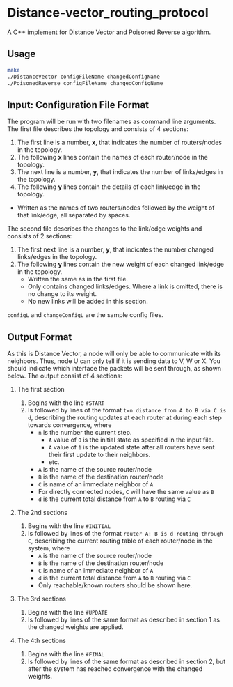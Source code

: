 # Distance-vector_routing_protocol
A C++ implement for Distance Vector and Poisoned Reverse algorithm.
## Usage
```bash
make
./DistanceVector configFileName changedConfigName
./PoisonedReverse configFileName changedConfigName
```
## Input: Configuration File Format
The program will be run with two filenames as command line arguments.
The first file describes the topology and consists of 4 sections:
1. The first line is a number, **x**, that indicates the number of routers/nodes in the topology.
2. The following **x** lines contain the names of each router/node in the topology.
3. The next line is a number, **y**, that indicates the number of links/edges in the topology.
4. The following **y** lines contain the details of each link/edge in the topology.
- Written as the names of two routers/nodes followed by the weight of that link/edge, all separated by spaces.

The second file describes the changes to the link/edge weights and consists of 2 sections:
1. The first next line is a number, **y**, that indicates the number changed links/edges in the topology.
2. The following **y** lines contain the new weight of each changed link/edge in the topology.
   - Written the same as in the first file.
   - Only contains changed links/edges. Where a link is omitted, there is no change to its weight.
   - No new links will be added in this section.

`configL` and `changeConfigL` are the sample config files.

## Output Format
As this is Distance Vector, a node will only be able to communicate with its neighbors. 
Thus, node U can only tell if it is sending data to V, W or X. 
You should indicate which interface the packets will be sent through, as shown below.
The output consist of 4 sections:
1.	The first section
     1.	Begins with the line `#START`
     2.	Is followed by lines of the format `t=n distance from A to B via C is d`, describing the routing updates at each router at during each step towards convergence, where
        - `n` is the number the current step.
          *	`A` value of `0` is the initial state as specified in the input file.
          *	`A` value of `1` is the updated state after all routers have sent their first update to their neighbors.
          *	etc.
        -	`A` is the name of the source router/node
        -	`B` is the name of the destination router/node
        -	`C` is name of an immediate neighbor of `A`
          *	For directly connected nodes, `C` will have the same value as `B`
        -	`d` is the current total distance from `A` to `B` routing via `C`

2.	The 2nd sections
     1.	Begins with the line `#INITIAL`
     2.	Is followed by lines of the format `router A: B is d routing through C`, describing the current routing table of each router/node in the system, where
        -	`A` is the name of the source router/node
        -	`B` is the name of the destination router/node
        -	`C` is name of an immediate neighbor of `A`
        -	`d` is the current total distance from `A` to `B` routing via `C`
        -	Only reachable/known routers should be shown here.

3.	The 3rd sections
     1.	Begins with the line `#UPDATE`
     2.	Is followed by lines of the same format as described in section 1 as the changed weights are applied.
4.	The 4th sections
     1.	Begins with the line `#FINAL`
     2.	Is followed by lines of the same format as described in section 2, but after the system has reached convergence with the changed weights.